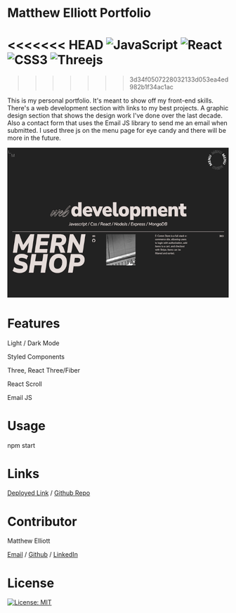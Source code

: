 # Matthew Elliott Portfolio

<<<<<<< HEAD
![JavaScript](https://img.shields.io/badge/javascript-%23323330.svg??style=flat&logo=appveyor&logo=javascript&logoColor=%e7dcd8)
![React](https://img.shields.io/badge/react-%2320232a.svg??style=flat&logo=appveyor&logo=react&logoColor=%2361DAFB)
![CSS3](https://img.shields.io/badge/css3-%231572B6.svg?style=flat&logo=appveyor&logo=css3&logoColor=white)
![Threejs](https://img.shields.io/badge/threejs-black?style=flat&logo=appveyor&logo=three.js&logoColor=white)
=======

>>>>>>> 3d34f0507228032133d053ea4ed982b1f34ac1ac

This is my personal portfolio. It's meant to show off my front-end skills. There's a web development section with links to my best projects. A graphic design section that shows the design work I've done over the last decade. Also a contact form that uses the Email JS library to send me an email when submitted. I used three js on the menu page for eye candy and there will be more in the future.

![Screenshot](webdev.png)

# Features

Light / Dark Mode

Styled Components

Three, React Three/Fiber

React Scroll

Email JS

# Usage

npm start

# Links

[Deployed Link](https://melliott.co/) / [Github Repo](https://github.com/MatteoThomas/portfolio6)

# Contributor

Matthew Elliott

[Email](mailto:matt.ell@pm.me) /
[Github](https://github.com/MatteoThomas/) /
[LinkedIn](https://www.linkedin.com/in/matthewell/)

# License

[![License: MIT](https://img.shields.io/badge/License-MIT-yellow.svg)](https://opensource.org/licenses/MIT)
